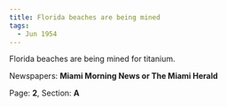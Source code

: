 ```yaml
---  
title: Florida beaches are being mined  
tags:  
  - Jun 1954  
---  
```

  
Florida beaches are being mined for titanium.  
  
Newspapers: **Miami Morning News or The Miami Herald**  
  
Page: **2**, Section: **A** 
